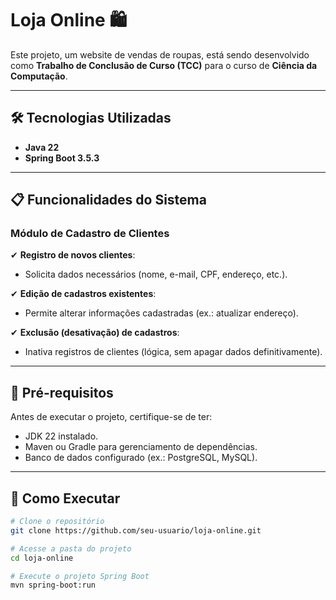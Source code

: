 # Loja Online 🛍️  

Este projeto, um website de vendas de roupas, está sendo desenvolvido como **Trabalho de Conclusão de Curso (TCC)** para o curso de **Ciência da Computação**.  

---

## 🛠 Tecnologias Utilizadas  

- **Java 22**  
- **Spring Boot 3.5.3**  

---

## 📋 Funcionalidades do Sistema  

### **Módulo de Cadastro de Clientes**  
✔ **Registro de novos clientes**:  
   - Solicita dados necessários (nome, e-mail, CPF, endereço, etc.).  

✔ **Edição de cadastros existentes**:  
   - Permite alterar informações cadastradas (ex.: atualizar endereço).  

✔ **Exclusão (desativação) de cadastros**:  
   - Inativa registros de clientes (lógica, sem apagar dados definitivamente).  

---

## 📌 Pré-requisitos  
Antes de executar o projeto, certifique-se de ter:  
- JDK 22 instalado.  
- Maven ou Gradle para gerenciamento de dependências.  
- Banco de dados configurado (ex.: PostgreSQL, MySQL).  

---

## 🚀 Como Executar  
```bash
# Clone o repositório
git clone https://github.com/seu-usuario/loja-online.git

# Acesse a pasta do projeto
cd loja-online

# Execute o projeto Spring Boot
mvn spring-boot:run
